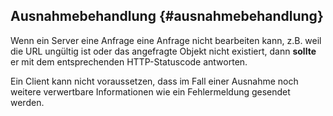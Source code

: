 ## Ausnahmebehandlung  {#ausnahmebehandlung}

Wenn ein Server eine Anfrage eine Anfrage nicht bearbeiten kann, z.B. weil die
URL ungültig ist oder das angefragte Objekt nicht existiert, dann **sollte** er
mit dem entsprechenden HTTP-Statuscode antworten.

Ein Client kann nicht voraussetzen, dass im Fall einer Ausnahme noch weitere
verwertbare Informationen wie ein Fehlermeldung gesendet werden.
